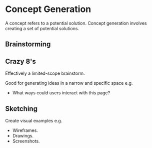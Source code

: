 # Concept Generation

A concept refers to a potential solution. Concept generation involves creating a set of potential solutions.

## Brainstorming

## Crazy 8's

Effectively a limited-scope brainstorm.

Good for generating ideas in a narrow and specific space e.g.
- What ways could users interact with this page?

## Sketching

Create visual examples e.g.
- Wireframes.
- Drawings.
- Screenshots.
